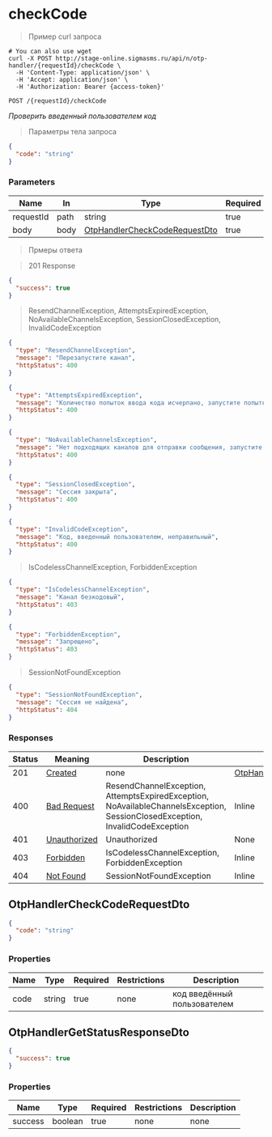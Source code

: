 # checkCode

<a id="opIdOtpHandlerController_checkCode"></a>

> Пример curl запроса

```shell
# You can also use wget
curl -X POST http://stage-online.sigmasms.ru/api/n/otp-handler/{requestId}/checkCode \
  -H 'Content-Type: application/json' \
  -H 'Accept: application/json' \
  -H 'Authorization: Bearer {access-token}'

```

`POST /{requestId}/checkCode`

*Проверить введенный пользователем код*

> Параметры тела запроса

```json
{
  "code": "string"
}
```

<h3 id="otphandlercontroller_checkcode-parameters">Parameters</h3>

|Name|In|Type|Required|Description|
|---|---|---|---|---|
|requestId|path|string|true|none|
|body|body|[OtpHandlerCheckCodeRequestDto](#schemaotphandlercheckcoderequestdto)|true|none|

> Прмеры ответа

> 201 Response

```json
{
  "success": true
}
```

> ResendChannelException, AttemptsExpiredException, NoAvailableChannelsException, SessionClosedException, InvalidCodeException

```json
{
  "type": "ResendChannelException",
  "message": "Перезапустите канал",
  "httpStatus": 400
}
```

```json
{
  "type": "AttemptsExpiredException",
  "message": "Количество попыток ввода кода исчерпано, запустите попытку авторизации заново",
  "httpStatus": 400
}
```

```json
{
  "type": "NoAvailableChannelsException",
  "message": "Нет подходящих каналов для отправки сообщения, запустите попытку авторизации заново",
  "httpStatus": 400
}
```

```json
{
  "type": "SessionClosedException",
  "message": "Сессия закрыта",
  "httpStatus": 400
}
```

```json
{
  "type": "InvalidCodeException",
  "message": "Код, введенный пользователем, неправильный",
  "httpStatus": 400
}
```

> IsCodelessChannelException, ForbiddenException

```json
{
  "type": "IsCodelessChannelException",
  "message": "Канал безкодовый",
  "httpStatus": 403
}
```

```json
{
  "type": "ForbiddenException",
  "message": "Запрещено",
  "httpStatus": 403
}
```

> SessionNotFoundException

```json
{
  "type": "SessionNotFoundException",
  "message": "Сессия не найдена",
  "httpStatus": 404
}
```

<h3 id="otphandlercontroller_checkcode-responses">Responses</h3>

|Status|Meaning|Description|Schema|
|---|---|---|---|
|201|[Created](https://tools.ietf.org/html/rfc7231#section-6.3.2)|none|[OtpHandlerGetStatusResponseDto](#schemaotphandlergetstatusresponsedto)|
|400|[Bad Request](https://tools.ietf.org/html/rfc7231#section-6.5.1)|ResendChannelException, AttemptsExpiredException, NoAvailableChannelsException, SessionClosedException, InvalidCodeException|Inline|
|401|[Unauthorized](https://tools.ietf.org/html/rfc7235#section-3.1)|Unauthorized|None|
|403|[Forbidden](https://tools.ietf.org/html/rfc7231#section-6.5.3)|IsCodelessChannelException, ForbiddenException|Inline|
|404|[Not Found](https://tools.ietf.org/html/rfc7231#section-6.5.4)|SessionNotFoundException|Inline|


<h2 id="tocS_OtpHandlerCheckCodeRequestDto">OtpHandlerCheckCodeRequestDto</h2>
<!-- backwards compatibility -->
<a id="schemaotphandlercheckcoderequestdto"></a>

```json
{
  "code": "string"
}

```

### Properties

|Name|Type|Required|Restrictions|Description|
|---|---|---|---|---|
|code|string|true|none|код введённый пользователем|

<h2 id="tocS_OtpHandlerGetStatusResponseDto">OtpHandlerGetStatusResponseDto</h2>
<!-- backwards compatibility -->
<a id="schemaotphandlergetstatusresponsedto"></a>
<a id="schema_OtpHandlerGetStatusResponseDto"></a>
<a id="tocSotphandlergetstatusresponsedto"></a>
<a id="tocsotphandlergetstatusresponsedto"></a>

```json
{
  "success": true
}

```

### Properties

|Name|Type|Required|Restrictions|Description|
|---|---|---|---|---|
|success|boolean|true|none|none|
